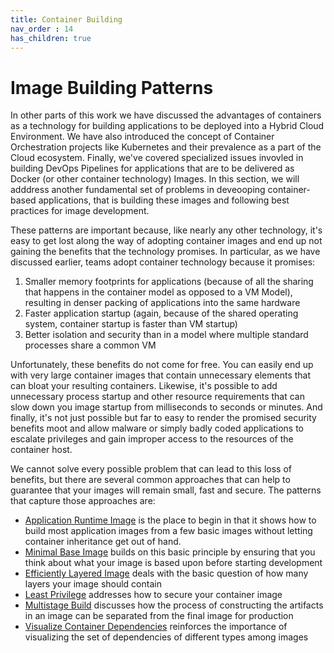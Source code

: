 ```yaml
---
title: Container Building
nav_order : 14
has_children: true
---
```

# Image Building Patterns

In other parts of this work we have discussed the advantages of containers as a technology for building applications to be deployed into a Hybrid Cloud Environment.  We have also introduced the concept of Container Orchestration projects like Kubernetes and their prevalence as a part of the Cloud ecosystem.  Finally, we've covered specialized issues invovled in building DevOps Pipelines for applications that are to be delivered as Docker (or other container technology) Images.  In this section, we will adddress another fundamental set of problems in deveooping container-based applications, that is building these images and following best practices for image development. 

These patterns are important because, like nearly any other technology, it's easy to get lost along the way of adopting container images and end up not gaining the benefits that the technology promises.  In particular, as we have discussed earlier, teams adopt container technology because it promises:

1. Smaller memory footprints for applications (because of all the sharing that happens in the container model as opposed to a VM Model), resulting in denser packing of applications into the same hardware
2. Faster application startup (again, because of the shared operating system, container startup is faster than VM startup)
3. Better isolation and security than in a model where multiple standard processes share a common VM

Unfortunately, these benefits do not come for free.  You can easily end up with very large container images that contain unnecessary elements that can bloat your resulting containers. Likewise, it's possible to add unnecessary process startup and other resource requirements that can slow down you image startup from milliseconds to seconds or minutes.  And finally, it's not just possible but far to easy to render the promised security benefits moot and allow malware or simply badly coded applications to escalate privileges and gain improper access to the resources of the container host.

We cannot solve every possible problem that can lead to this loss of benefits, but there are several common approaches that can help to guarantee that your images will remain small, fast and secure.  The patterns that capture those approaches are:

+ [Application Runtime Image](Application-Runtime-Image.md) is the place to begin in that it shows how to build most application images from a few basic images without letting container inheritance get out of hand.
+ [Minimal Base Image](minimal-base-image.md) builds on this basic principle by ensuring that you think about what your image is based upon before starting development
+ [Efficiently Layered Image](intentional-layer.md) deals with the basic question of how many layers your image should contain
+ [Least Privilege](least-privilege.md) addresses how to secure your container image
+ [Multistage Build](multistage-image-build.md) discusses how the process of constructing the artifacts in an image can be separated from the final image for production
+ [Visualize Container Dependencies](container-dependency-model.md) reinforces the importance of visualizing the set of dependencies of different types among images 

